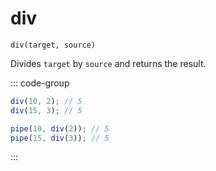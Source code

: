 # div

`div(target, source)`

Divides `target` by `source` and returns the result.

::: code-group

```ts [data-first]
div(10, 2); // 5
div(15, 3); // 5
```

```ts [data-last]
pipe(10, div(2)); // 5
pipe(15, div(3)); // 5
```

:::
